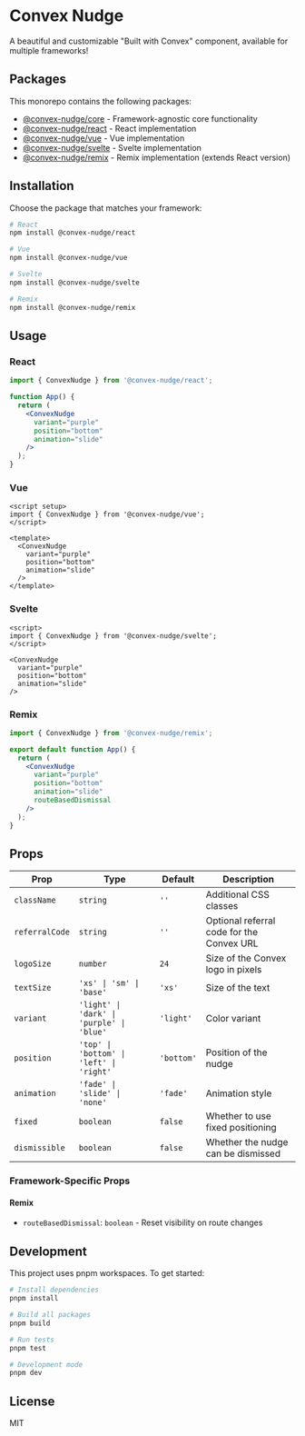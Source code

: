 # Convex Nudge

A beautiful and customizable "Built with Convex" component, available for multiple frameworks!

## Packages

This monorepo contains the following packages:

- [@convex-nudge/core](./packages/core) - Framework-agnostic core functionality
- [@convex-nudge/react](./packages/react) - React implementation
- [@convex-nudge/vue](./packages/vue) - Vue implementation
- [@convex-nudge/svelte](./packages/svelte) - Svelte implementation
- [@convex-nudge/remix](./packages/remix) - Remix implementation (extends React version)

## Installation

Choose the package that matches your framework:

```bash
# React
npm install @convex-nudge/react

# Vue
npm install @convex-nudge/vue

# Svelte
npm install @convex-nudge/svelte

# Remix
npm install @convex-nudge/remix
```

## Usage

### React
```jsx
import { ConvexNudge } from '@convex-nudge/react';

function App() {
  return (
    <ConvexNudge 
      variant="purple"
      position="bottom"
      animation="slide"
    />
  );
}
```

### Vue
```vue
<script setup>
import { ConvexNudge } from '@convex-nudge/vue';
</script>

<template>
  <ConvexNudge 
    variant="purple"
    position="bottom"
    animation="slide"
  />
</template>
```

### Svelte
```svelte
<script>
import { ConvexNudge } from '@convex-nudge/svelte';
</script>

<ConvexNudge 
  variant="purple"
  position="bottom"
  animation="slide"
/>
```

### Remix
```jsx
import { ConvexNudge } from '@convex-nudge/remix';

export default function App() {
  return (
    <ConvexNudge 
      variant="purple"
      position="bottom"
      animation="slide"
      routeBasedDismissal
    />
  );
}
```

## Props

| Prop | Type | Default | Description |
|------|------|---------|-------------|
| `className` | `string` | `''` | Additional CSS classes |
| `referralCode` | `string` | `''` | Optional referral code for the Convex URL |
| `logoSize` | `number` | `24` | Size of the Convex logo in pixels |
| `textSize` | `'xs' \| 'sm' \| 'base'` | `'xs'` | Size of the text |
| `variant` | `'light' \| 'dark' \| 'purple' \| 'blue'` | `'light'` | Color variant |
| `position` | `'top' \| 'bottom' \| 'left' \| 'right'` | `'bottom'` | Position of the nudge |
| `animation` | `'fade' \| 'slide' \| 'none'` | `'fade'` | Animation style |
| `fixed` | `boolean` | `false` | Whether to use fixed positioning |
| `dismissible` | `boolean` | `false` | Whether the nudge can be dismissed |

### Framework-Specific Props

#### Remix
- `routeBasedDismissal`: `boolean` - Reset visibility on route changes

## Development

This project uses pnpm workspaces. To get started:

```bash
# Install dependencies
pnpm install

# Build all packages
pnpm build

# Run tests
pnpm test

# Development mode
pnpm dev
```

## License

MIT 